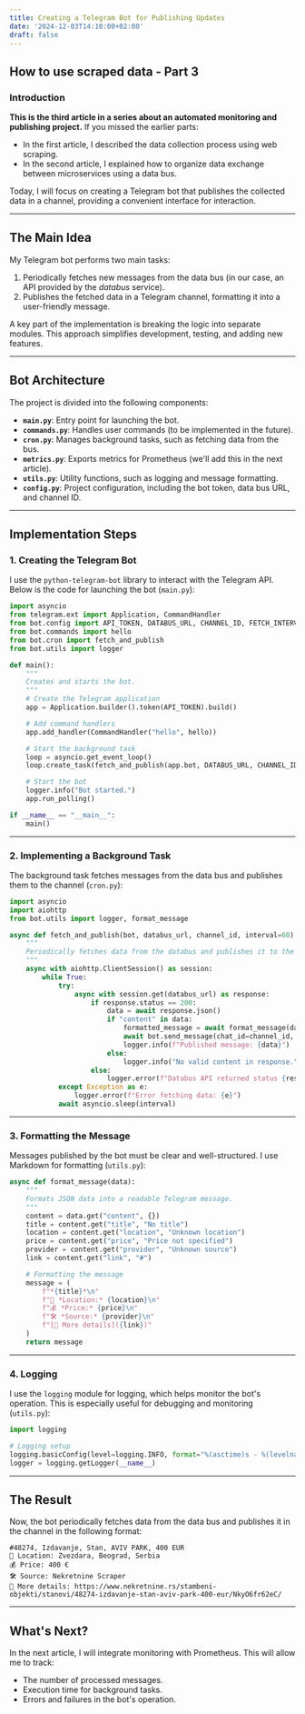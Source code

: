```yaml
---
title: Creating a Telegram Bot for Publishing Updates
date: '2024-12-03T14:10:00+02:00'
draft: false
---
```

## How to use scraped data - Part 3

### Introduction

**This is the third article in a series about an automated monitoring and publishing project.**
If you missed the earlier parts:
- In the first article, I described the data collection process using web scraping.
- In the second article, I explained how to organize data exchange between microservices using a data bus.

Today, I will focus on creating a Telegram bot that publishes the collected data in a channel, providing a convenient interface for interaction.

---

## The Main Idea

My Telegram bot performs two main tasks:
1. Periodically fetches new messages from the data bus (in our case, an API provided by the *databus* service).
2. Publishes the fetched data in a Telegram channel, formatting it into a user-friendly message.

A key part of the implementation is breaking the logic into separate modules. This approach simplifies development, testing, and adding new features.

---

## Bot Architecture

The project is divided into the following components:

- **`main.py`**: Entry point for launching the bot.
- **`commands.py`**: Handles user commands (to be implemented in the future).
- **`cron.py`**: Manages background tasks, such as fetching data from the bus.
- **`metrics.py`**: Exports metrics for Prometheus (we'll add this in the next article).
- **`utils.py`**: Utility functions, such as logging and message formatting.
- **`config.py`**: Project configuration, including the bot token, data bus URL, and channel ID.

---

## Implementation Steps

### 1. Creating the Telegram Bot

I use the `python-telegram-bot` library to interact with the Telegram API. Below is the code for launching the bot (`main.py`):

```python
import asyncio
from telegram.ext import Application, CommandHandler
from bot.config import API_TOKEN, DATABUS_URL, CHANNEL_ID, FETCH_INTERVAL
from bot.commands import hello
from bot.cron import fetch_and_publish
from bot.utils import logger

def main():
    """
    Creates and starts the bot.
    """
    # Create the Telegram application
    app = Application.builder().token(API_TOKEN).build()

    # Add command handlers
    app.add_handler(CommandHandler("hello", hello))

    # Start the background task
    loop = asyncio.get_event_loop()
    loop.create_task(fetch_and_publish(app.bot, DATABUS_URL, CHANNEL_ID, FETCH_INTERVAL))

    # Start the bot
    logger.info("Bot started.")
    app.run_polling()

if __name__ == "__main__":
    main()
```

---

### 2. Implementing a Background Task

The background task fetches messages from the data bus and publishes them to the channel (`cron.py`):

```python
import asyncio
import aiohttp
from bot.utils import logger, format_message

async def fetch_and_publish(bot, databus_url, channel_id, interval=60):
    """
    Periodically fetches data from the databus and publishes it to the channel.
    """
    async with aiohttp.ClientSession() as session:
        while True:
            try:
                async with session.get(databus_url) as response:
                    if response.status == 200:
                        data = await response.json()
                        if "content" in data:
                            formatted_message = await format_message(data)
                            await bot.send_message(chat_id=channel_id, text=formatted_message, parse_mode="Markdown")
                            logger.info(f"Published message: {data}")
                        else:
                            logger.info("No valid content in response.")
                    else:
                        logger.error(f"Databus API returned status {response.status}")
            except Exception as e:
                logger.error(f"Error fetching data: {e}")
            await asyncio.sleep(interval)
```

---

### 3. Formatting the Message

Messages published by the bot must be clear and well-structured. I use Markdown for formatting (`utils.py`):

```python
async def format_message(data):
    """
    Formats JSON data into a readable Telegram message.
    """
    content = data.get("content", {})
    title = content.get("title", "No title")
    location = content.get("location", "Unknown location")
    price = content.get("price", "Price not specified")
    provider = content.get("provider", "Unknown source")
    link = content.get("link", "#")

    # Formatting the message
    message = (
        f"*{title}*\n"
        f"📍 *Location:* {location}\n"
        f"💰 *Price:* {price}\n"
        f"🛠️ *Source:* {provider}\n"
        f"[🔗 More details]({link})"
    )
    return message
```

---

### 4. Logging

I use the `logging` module for logging, which helps monitor the bot's operation. This is especially useful for debugging and monitoring (`utils.py`):

```python
import logging

# Logging setup
logging.basicConfig(level=logging.INFO, format="%(asctime)s - %(levelname)s - %(message)s")
logger = logging.getLogger(__name__)
```

---

## The Result

Now, the bot periodically fetches data from the data bus and publishes it in the channel in the following format:

```
#48274, Izdavanje, Stan, AVIV PARK, 400 EUR
📍 Location: Zvezdara, Beograd, Serbia
💰 Price: 400 €
🛠️ Source: Nekretnine Scraper
🔗 More details: https://www.nekretnine.rs/stambeni-objekti/stanovi/48274-izdavanje-stan-aviv-park-400-eur/NkyO6fr62eC/
```

---

## What's Next?

In the next article, I will integrate monitoring with Prometheus. This will allow me to track:
- The number of processed messages.
- Execution time for background tasks.
- Errors and failures in the bot's operation.
